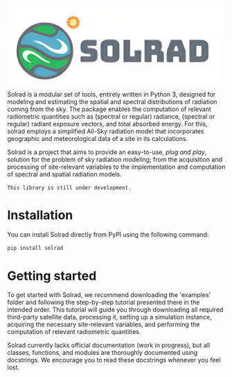 ![Solrad logo](solrad_logo_ai_rescaled_2.png)

Solrad is a modular set of tools, entirely written in Python 3, designed for modeling and estimating the spatial and spectral distributions of radiation coming from the sky. The package enables the computation of relevant radiometric quantities such as (spectral or regular) radiance, (spectral or regular) radiant exposure vectors, and total absorbed energy. For this, solrad employs a simplified All-Sky radiation model that incorporates geographic and meteorological data of a site in its calculations.

Solrad is a project that aims to provide an easy-to-use, *plug and play*, solution for the problem of sky radiation modeling; from the acquisition and processing of site-relevant variables to the implementation and computation of spectral and spatial radiation models.

```{warning}
This library is still under development.
```
# Installation 
You can install Solrad directly from PyPI using the following command:

```bash
pip install solrad
```

# Getting started
To get started with Solrad, we recommend downloading the 'examples' folder and following the step-by-step tutorial presented there in the intended order. This tutorial will guide you through downloading all required third-party satellite data, processing it, setting up a simulation instance, acquiring the necessary site-relevant variables, and performing the computation of relevant radiometric quantities.

Solrad currently lacks official documentation (work in progress), but all classes, functions, and modules are thoroughly documented using docstrings. We encourage you to read these docstrings whenever you feel lost.